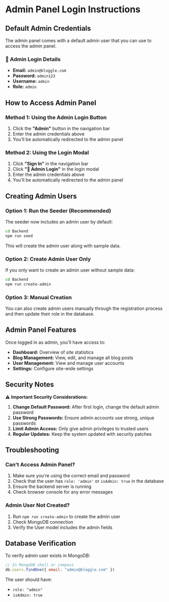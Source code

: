 # Admin Panel Login Instructions

## Default Admin Credentials

The admin panel comes with a default admin user that you can use to access the admin panel.

### 🔐 Admin Login Details

- **Email:** `admin@bloggle.com`
- **Password:** `admin123`
- **Username:** `admin`
- **Role:** `admin`

## How to Access Admin Panel

### Method 1: Using the Admin Login Button
1. Click the **"Admin"** button in the navigation bar
2. Enter the admin credentials above
3. You'll be automatically redirected to the admin panel

### Method 2: Using the Login Modal
1. Click **"Sign In"** in the navigation bar
2. Click **"🔐 Admin Login"** in the login modal
3. Enter the admin credentials above
4. You'll be automatically redirected to the admin panel

## Creating Admin Users

### Option 1: Run the Seeder (Recommended)
The seeder now includes an admin user by default:

```bash
cd Backend
npm run seed
```

This will create the admin user along with sample data.

### Option 2: Create Admin User Only
If you only want to create an admin user without sample data:

```bash
cd Backend
npm run create-admin
```

### Option 3: Manual Creation
You can also create admin users manually through the registration process and then update their role in the database.

## Admin Panel Features

Once logged in as admin, you'll have access to:

- **Dashboard:** Overview of site statistics
- **Blog Management:** View, edit, and manage all blog posts
- **User Management:** View and manage user accounts
- **Settings:** Configure site-wide settings

## Security Notes

⚠️ **Important Security Considerations:**

1. **Change Default Password:** After first login, change the default admin password
2. **Use Strong Passwords:** Ensure admin accounts use strong, unique passwords
3. **Limit Admin Access:** Only give admin privileges to trusted users
4. **Regular Updates:** Keep the system updated with security patches

## Troubleshooting

### Can't Access Admin Panel?
1. Make sure you're using the correct email and password
2. Check that the user has `role: 'admin'` or `isAdmin: true` in the database
3. Ensure the backend server is running
4. Check browser console for any error messages

### Admin User Not Created?
1. Run `npm run create-admin` to create the admin user
2. Check MongoDB connection
3. Verify the User model includes the admin fields

## Database Verification

To verify admin user exists in MongoDB:

```javascript
// In MongoDB shell or compass
db.users.findOne({ email: "admin@bloggle.com" })
```

The user should have:
- `role: "admin"`
- `isAdmin: true`
